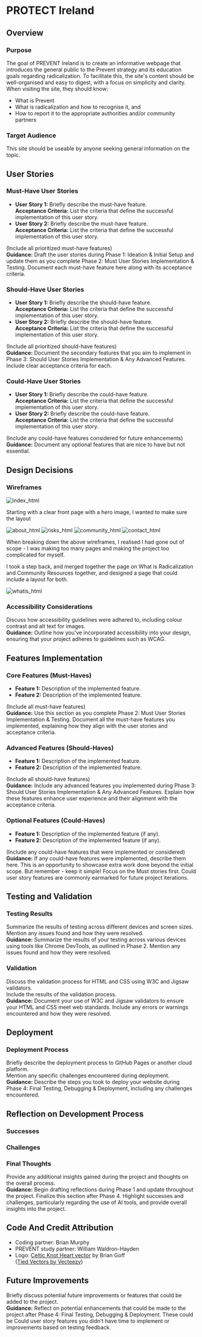 # PROTECT Ireland

## Overview

### Purpose
The goal of PREVENT Ireland is to create an informative webpage that introduces the general public to the Prevent strategy and its education goals regarding radicalization. To facilitate this, the site's content should be well-organised and easy to digest, with a focus on simplicity and clarity. When visiting the site, they should know:
- What is Prevent
- What is radicalization and how to recognise it, and
- How to report it to the appropriate authorities and/or community partners

### Target Audience
This site should be useable by anyone seeking general information on the topic. 

## User Stories

### Must-Have User Stories
- **User Story 1:** Briefly describe the must-have feature.  
  **Acceptance Criteria:** List the criteria that define the successful implementation of this user story.
- **User Story 2:** Briefly describe the must-have feature.  
  **Acceptance Criteria:** List the criteria that define the successful implementation of this user story.

(Include all prioritized must-have features)  
**Guidance:** Draft the user stories during Phase 1: Ideation & Initial Setup and update them as you complete Phase 2: Must User Stories Implementation & Testing. Document each must-have feature here along with its acceptance criteria.

### Should-Have User Stories
- **User Story 1:** Briefly describe the should-have feature.  
  **Acceptance Criteria:** List the criteria that define the successful implementation of this user story.
- **User Story 2:** Briefly describe the should-have feature.  
  **Acceptance Criteria:** List the criteria that define the successful implementation of this user story.

(Include all prioritized should-have features)  
**Guidance:** Document the secondary features that you aim to implement in Phase 3: Should User Stories Implementation & Any Advanced Features. Include clear acceptance criteria for each.

### Could-Have User Stories
- **User Story 1:** Briefly describe the could-have feature.  
  **Acceptance Criteria:** List the criteria that define the successful implementation of this user story.
- **User Story 2:** Briefly describe the could-have feature.  
  **Acceptance Criteria:** List the criteria that define the successful implementation of this user story.

(Include any could-have features considered for future enhancements)  
**Guidance:** Document any optional features that are nice to have but not essential.

## Design Decisions

### Wireframes


![index_html](https://github.com/user-attachments/assets/4de9f220-96d8-466e-bef8-e2dace9543cf)

Starting with a clear front page with a hero image, I wanted to make sure the layout

![about_html](https://github.com/user-attachments/assets/535792c9-69c2-4cb1-884d-dca10cedaa54)
![risks_html](https://github.com/user-attachments/assets/6f2b7429-3c93-43c6-82c4-9cc5b0dea8a3)
![community_html](https://github.com/user-attachments/assets/c3d7c6e1-7593-457e-8f65-c28ade2de6c5)
![contact_html](https://github.com/user-attachments/assets/5c9aea5d-068a-47de-b247-2c0ed3fe0880)

When breaking down the above wireframes, I realised I had gone out of scope - I was making too many pages and making the project too complicated for myself. 

I took a step back, and merged together the page on What is Radicalization and Community Resources together, and designed a page that could include a layout for both.

![whatis_html](https://github.com/user-attachments/assets/a25df8bc-f482-4584-9ac2-add552101377)

### Accessibility Considerations
Discuss how accessibility guidelines were adhered to, including colour contrast and alt text for images.  
**Guidance:** Outline how you've incorporated accessibility into your design, ensuring that your project adheres to guidelines such as WCAG.



## Features Implementation

### Core Features (Must-Haves)
- **Feature 1:** Description of the implemented feature.
- **Feature 2:** Description of the implemented feature.

(Include all must-have features)  
**Guidance:** Use this section as you complete Phase 2: Must User Stories Implementation & Testing. Document all the must-have features you implemented, explaining how they align with the user stories and acceptance criteria.

### Advanced Features (Should-Haves)
- **Feature 1:** Description of the implemented feature.
- **Feature 2:** Description of the implemented feature.

(Include all should-have features)  
**Guidance:** Include any advanced features you implemented during Phase 3: Should User Stories Implementation & Any Advanced Features. Explain how these features enhance user experience and their alignment with the acceptance criteria.

### Optional Features (Could-Haves)
- **Feature 1:** Description of the implemented feature (if any).
- **Feature 2:** Description of the implemented feature (if any).

(Include any could-have features that were implemented or considered)  
**Guidance:** If any could-have features were implemented, describe them here. This is an opportunity to showcase extra work done beyond the initial scope. But remember - keep it simple! Focus on the Must stories first. Could user story features are commonly earmarked for future project iterations.

## Testing and Validation

### Testing Results
Summarize the results of testing across different devices and screen sizes.  
Mention any issues found and how they were resolved.  
**Guidance:** Summarize the results of your testing across various devices using tools like Chrome DevTools, as outlined in Phase 2. Mention any issues found and how they were resolved.

### Validation
Discuss the validation process for HTML and CSS using W3C and Jigsaw validators.  
Include the results of the validation process.  
**Guidance:** Document your use of W3C and Jigsaw validators to ensure your HTML and CSS meet web standards. Include any errors or warnings encountered and how they were resolved.

## Deployment

### Deployment Process
Briefly describe the deployment process to GitHub Pages or another cloud platform.  
Mention any specific challenges encountered during deployment.  
**Guidance:** Describe the steps you took to deploy your website during Phase 4: Final Testing, Debugging & Deployment, including any challenges encountered.

## Reflection on Development Process

### Successes


### Challenges

### Final Thoughts
Provide any additional insights gained during the project and thoughts on the overall process.  
**Guidance:** Begin drafting reflections during Phase 1 and update throughout the project. Finalize this section after Phase 4. Highlight successes and challenges, particularly regarding the use of AI tools, and provide overall insights into the project.

## Code And Credit Attribution
- Coding partner: Brian Murphy
- PREVENT study partner: William Waldron-Hayden
- Logo: <a href="https://www.vecteezy.com/vector-art/552197-celtic-knot-heart-vector-illustration">Celtic Knot Heart vector</a> by Brian Goff<br>
(<a href="https://www.vecteezy.com/free-vector/tied">Tied Vectors by Vecteezy</a>)


## Future Improvements
Briefly discuss potential future improvements or features that could be added to the project.  
**Guidance:** Reflect on potential enhancements that could be made to the project after Phase 4: Final Testing, Debugging & Deployment. These could be Could user story features you didn’t have time to implement or improvements based on testing feedback.
